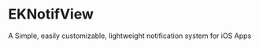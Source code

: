 EKNotifView
===========

A Simple, easily customizable, lightweight notification system for iOS Apps
